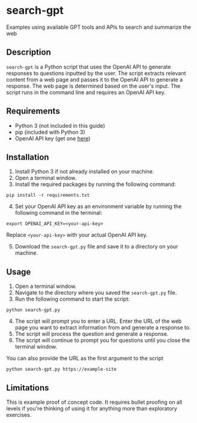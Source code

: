 # search-gpt
Examples using available GPT tools and APIs to search and summarize the web


## Description

`search-gpt` is a Python script that uses the OpenAI API to generate responses to questions inputted by the user. The script extracts relevant content from a web page and passes it to the OpenAI API to generate a response. The web page is determined based on the user's input. The script runs in the command line and requires an OpenAI API key.

## Requirements

- Python 3 (not included in this guide)
- pip (included with Python 3)
- OpenAI API key (get one [here](https://beta.openai.com/signup/))

## Installation

1. Install Python 3 if not already installed on your machine.
2. Open a terminal window.
3. Install the required packages by running the following command:

```
pip install -r requirements.txt
```

4. Set your OpenAI API key as an environment variable by running the following command in the terminal:

```
export OPENAI_API_KEY=<your-api-key>
```

   Replace `<your-api-key>` with your actual OpenAI API key.

5. Download the `search-gpt.py` file and save it to a directory on your machine.

## Usage

1. Open a terminal window.
2. Navigate to the directory where you saved the `search-gpt.py` file.
3. Run the following command to start the script:

```
python search-gpt.py
```

4. The script will prompt you to enter a URL. Enter the URL of the web page you want to extract information from and generate a response to.
5. The script will process the question and generate a response.
6. The script will continue to prompt you for questions until you close the terminal window.

You can also provide the URL as the first argument to the script

```
python search-gpt.py https://example-site
```


## Limitations
This is example proof of concept code.  It requires bullet proofing on all levels if you're thinking of using it for anything more than exploratory exercises.

